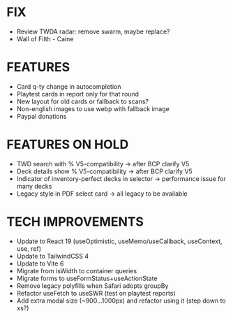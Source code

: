 # FIX
- Review TWDA radar: remove swarm, maybe replace?
- Wall of Filth - Caine

# FEATURES
- Card q-ty change in autocompletion
- Playtest cards in report only for that round
- New layout for old cards or fallback to scans?
- Non-english images to use webp with fallback image
- Paypal donations

# FEATURES ON HOLD
- TWD search with % V5-compatibility -> after BCP clarify V5
- Deck details show % V5-compatibility -> after BCP clarify V5
- Indicator of inventory-perfect decks in selector -> performance issue for many decks
- Legacy style in PDF select card -> all legacy to be available

# TECH IMPROVEMENTS
- Update to React 19 (useOptimistic, useMemo/useCallback, useContext, use, ref)
- Update to TailwindCSS 4
- Update to Vite 6
- Migrate from isWidth to container queries
- Migrate forms to useFormStatus+useActionState
- Remove legacy polyfills when Safari adopts groupBy
- Refactor useFetch to useSWR (test on playtest reports)
- Add extra modal size (~900...1000px) and refactor using it (step down to xs?)
